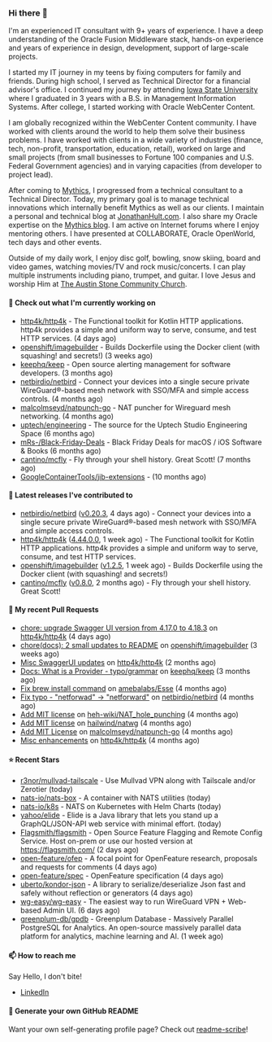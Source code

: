 ### Hi there 👋

I'm an experienced IT consultant with 9+ years of experience. I have a deep understanding of the Oracle Fusion Middleware stack, hands-on experience and years of experience in design, development, support of large-scale projects.

I started my IT journey in my teens by fixing computers for family and friends. During high school, I served as Technical Director for a financial advisor's office. I continued my journey by attending [Iowa State University](iastate.edu) where I graduated in 3 years with a B.S. in Management Information Systems. After college, I started working with Oracle WebCenter Content.

I am globally recognized within the WebCenter Content community. I have worked with clients around the world to help them solve their business problems. I have worked with clients in a wide variety of industries (finance, tech, non-profit, transportation, education, retail), worked on large and small projects (from small businesses to Fortune 100 companies and U.S. Federal Government agencies) and in varying capacities (from developer to project lead).

After coming to [Mythics](https://www.mythics.com/), I progressed from a technical consultant to a Technical Director. Today, my primary goal is to manage technical innovations which internally benefit Mythics as well as our clients. I maintain a personal and technical blog at [JonathanHult.com](https://jonathanhult.com). I also share my Oracle expertise on the [Mythics blog](https://www.mythics.com/about/blog/). I am active on Internet forums where I enjoy mentoring others. I have presented at COLLABORATE, Oracle OpenWorld, tech days and other events.

Outside of my daily work, I enjoy disc golf, bowling, snow skiing, board and video games, watching movies/TV and rock music/concerts. I can play multiple instruments including piano, trumpet, and guitar. I love Jesus and worship Him at [The Austin Stone Community Church](https://austinstone.org/).

#### 👷 Check out what I'm currently working on

- [http4k/http4k](https://github.com/http4k/http4k) - The Functional toolkit for Kotlin HTTP applications. http4k provides a simple and uniform way to serve, consume, and test HTTP services. (4 days ago)
- [openshift/imagebuilder](https://github.com/openshift/imagebuilder) - Builds Dockerfile using the Docker client (with squashing! and secrets!) (3 weeks ago)
- [keephq/keep](https://github.com/keephq/keep) - Open source alerting management for software developers. (3 months ago)
- [netbirdio/netbird](https://github.com/netbirdio/netbird) - Connect your devices into a single secure private WireGuard®-based mesh network with SSO/MFA and simple access controls. (4 months ago)
- [malcolmseyd/natpunch-go](https://github.com/malcolmseyd/natpunch-go) - NAT puncher for Wireguard mesh networking. (4 months ago)
- [uptech/engineering](https://github.com/uptech/engineering) - The source for the Uptech Studio Engineering Space (6 months ago)
- [mRs-/Black-Friday-Deals](https://github.com/mRs-/Black-Friday-Deals) - Black Friday Deals for macOS / iOS Software &amp; Books (6 months ago)
- [cantino/mcfly](https://github.com/cantino/mcfly) - Fly through your shell history. Great Scott! (7 months ago)
- [GoogleContainerTools/jib-extensions](https://github.com/GoogleContainerTools/jib-extensions) -  (10 months ago)

#### 🔭 Latest releases I've contributed to

- [netbirdio/netbird](https://github.com/netbirdio/netbird) ([v0.20.3](https://github.com/netbirdio/netbird/releases/tag/v0.20.3), 4 days ago) - Connect your devices into a single secure private WireGuard®-based mesh network with SSO/MFA and simple access controls.
- [http4k/http4k](https://github.com/http4k/http4k) ([4.44.0.0](https://github.com/http4k/http4k/releases/tag/4.44.0.0), 1 week ago) - The Functional toolkit for Kotlin HTTP applications. http4k provides a simple and uniform way to serve, consume, and test HTTP services.
- [openshift/imagebuilder](https://github.com/openshift/imagebuilder) ([v1.2.5](https://github.com/openshift/imagebuilder/releases/tag/v1.2.5), 1 week ago) - Builds Dockerfile using the Docker client (with squashing! and secrets!)
- [cantino/mcfly](https://github.com/cantino/mcfly) ([v0.8.0](https://github.com/cantino/mcfly/releases/tag/v0.8.0), 2 months ago) - Fly through your shell history. Great Scott!

#### 🔨 My recent Pull Requests

- [chore: upgrade Swagger UI version from 4.17.0 to 4.18.3](https://github.com/http4k/http4k/pull/903) on [http4k/http4k](https://github.com/http4k/http4k) (4 days ago)
- [chore(docs): 2 small updates to README](https://github.com/openshift/imagebuilder/pull/253) on [openshift/imagebuilder](https://github.com/openshift/imagebuilder) (3 weeks ago)
- [Misc SwaggerUI updates](https://github.com/http4k/http4k/pull/864) on [http4k/http4k](https://github.com/http4k/http4k) (2 months ago)
- [Docs: What is a Provider - typo/grammar](https://github.com/keephq/keep/pull/44) on [keephq/keep](https://github.com/keephq/keep) (3 months ago)
- [Fix brew install command](https://github.com/amebalabs/Esse/pull/18) on [amebalabs/Esse](https://github.com/amebalabs/Esse) (4 months ago)
- [Fix typo - &#34;netforwad&#34; -&gt; &#34;netforward&#34;](https://github.com/netbirdio/netbird/pull/647) on [netbirdio/netbird](https://github.com/netbirdio/netbird) (4 months ago)
- [Add MIT license](https://github.com/heh-wiki/NAT_hole_punching/pull/3) on [heh-wiki/NAT_hole_punching](https://github.com/heh-wiki/NAT_hole_punching) (4 months ago)
- [Add MIT license](https://github.com/hailwind/natwg/pull/1) on [hailwind/natwg](https://github.com/hailwind/natwg) (4 months ago)
- [Add MIT License](https://github.com/malcolmseyd/natpunch-go/pull/10) on [malcolmseyd/natpunch-go](https://github.com/malcolmseyd/natpunch-go) (4 months ago)
- [Misc enhancements](https://github.com/http4k/http4k/pull/836) on [http4k/http4k](https://github.com/http4k/http4k) (4 months ago)

#### ⭐ Recent Stars

- [r3nor/mullvad-tailscale](https://github.com/r3nor/mullvad-tailscale) - Use Mullvad VPN along with Tailscale and/or Zerotier (today)
- [nats-io/nats-box](https://github.com/nats-io/nats-box) - A container with NATS utilities (today)
- [nats-io/k8s](https://github.com/nats-io/k8s) - NATS on Kubernetes with Helm Charts (today)
- [yahoo/elide](https://github.com/yahoo/elide) - Elide is a Java library that lets you stand up a GraphQL/JSON-API web service with minimal effort. (today)
- [Flagsmith/flagsmith](https://github.com/Flagsmith/flagsmith) - Open Source Feature Flagging and Remote Config Service. Host on-prem or use our hosted version at https://flagsmith.com/ (2 days ago)
- [open-feature/ofep](https://github.com/open-feature/ofep) - A focal point for OpenFeature research, proposals and requests for comments (4 days ago)
- [open-feature/spec](https://github.com/open-feature/spec) - OpenFeature specification (4 days ago)
- [uberto/kondor-json](https://github.com/uberto/kondor-json) - A library to serialize/deserialize Json fast and safely without reflection or generators (4 days ago)
- [wg-easy/wg-easy](https://github.com/wg-easy/wg-easy) - The easiest way to run WireGuard VPN &#43; Web-based Admin UI. (6 days ago)
- [greenplum-db/gpdb](https://github.com/greenplum-db/gpdb) - Greenplum Database - Massively Parallel PostgreSQL for Analytics. An open-source massively parallel data platform for analytics, machine learning and AI. (1 week ago)

#### 📫 How to reach me

Say Hello, I don't bite!

- [LinkedIn](https://www.linkedin.com/in/jonathanhult)

#### 📖 Generate your own GitHub README

Want your own self-generating profile page? Check out [readme-scribe](https://github.com/muesli/readme-scribe)!
